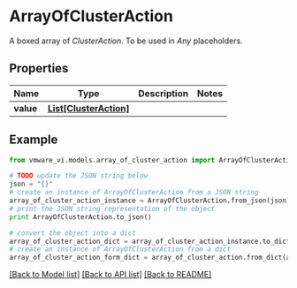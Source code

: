 # ArrayOfClusterAction

A boxed array of *ClusterAction*. To be used in *Any* placeholders. 

## Properties
Name | Type | Description | Notes
------------ | ------------- | ------------- | -------------
**value** | [**List[ClusterAction]**](ClusterAction.md) |  | 

## Example

```python
from vmware_vi.models.array_of_cluster_action import ArrayOfClusterAction

# TODO update the JSON string below
json = "{}"
# create an instance of ArrayOfClusterAction from a JSON string
array_of_cluster_action_instance = ArrayOfClusterAction.from_json(json)
# print the JSON string representation of the object
print ArrayOfClusterAction.to_json()

# convert the object into a dict
array_of_cluster_action_dict = array_of_cluster_action_instance.to_dict()
# create an instance of ArrayOfClusterAction from a dict
array_of_cluster_action_form_dict = array_of_cluster_action.from_dict(array_of_cluster_action_dict)
```
[[Back to Model list]](../README.md#documentation-for-models) [[Back to API list]](../README.md#documentation-for-api-endpoints) [[Back to README]](../README.md)


